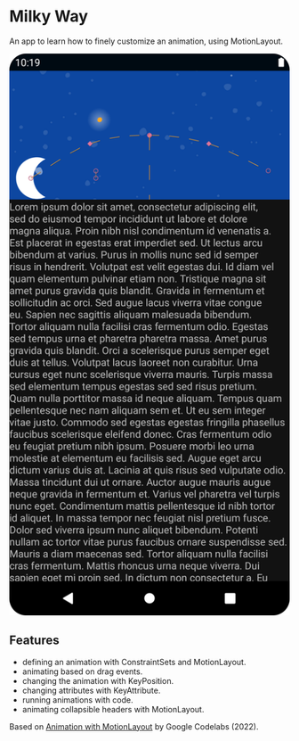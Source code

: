 # Milky Way

An app to learn how to finely customize an animation, using MotionLayout.

<p align="center">
<img src="screenshot.png" style="width:528px;max-width: 100%;">
</p>

## Features

- defining an animation with ConstraintSets and MotionLayout.
- animating based on drag events.
- changing the animation with KeyPosition.
- changing attributes with KeyAttribute.
- running animations with code.
- animating collapsible headers with MotionLayout.

Based on [Animation with MotionLayout](https://codelabs.developers.google.com/codelabs/motion-layout#0) by Google Codelabs (2022).
